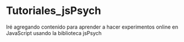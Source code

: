 # Tutoriales_jsPsych

Iré agregando contenido para aprender a hacer experimentos online en JavaScript usando la biblioteca jsPsych
